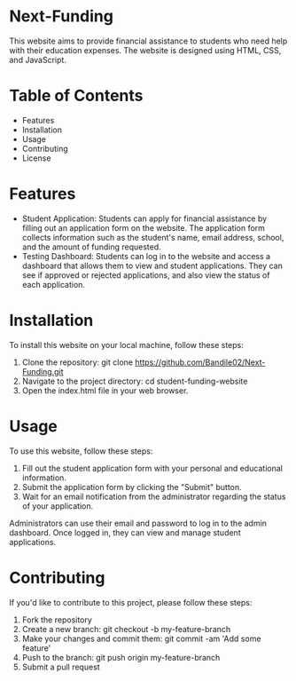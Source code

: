# Next-Funding
This website aims to provide financial assistance to students who need help with their education expenses. The website is designed using HTML, CSS, and JavaScript.

# Table of Contents
- Features
- Installation
- Usage
- Contributing
- License

# Features
- Student Application: Students can apply for financial assistance by filling out an application form on the website. The application form collects information such as the student's name, email address, school, and the amount of funding requested.
- Testing Dashboard: Students can log in to the website and access a dashboard that allows them to view and student applications. They can see if approved or rejected applications, and also view the status of each application.

# Installation
To install this website on your local machine, follow these steps:

1. Clone the repository: git clone https://github.com/Bandile02/Next-Funding.git
2. Navigate to the project directory: cd student-funding-website
3. Open the index.html file in your web browser.

# Usage
To use this website, follow these steps:

1. Fill out the student application form with your personal and educational information.
2. Submit the application form by clicking the "Submit" button.
3. Wait for an email notification from the administrator regarding the status of your application.

Administrators can use their email and password to log in to the admin dashboard. Once logged in, they can view and manage student applications.

# Contributing
If you'd like to contribute to this project, please follow these steps:

1. Fork the repository
2. Create a new branch: git checkout -b my-feature-branch
3. Make your changes and commit them: git commit -am 'Add some feature'
4. Push to the branch: git push origin my-feature-branch
5. Submit a pull request
